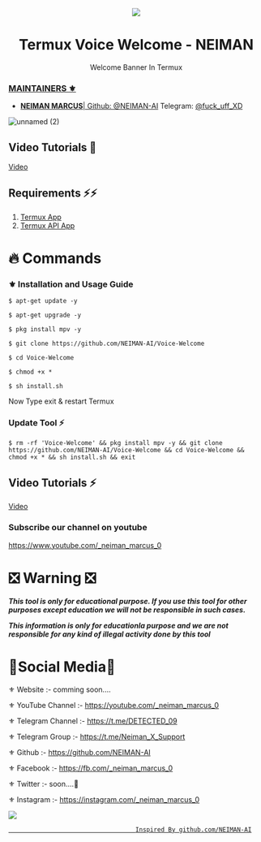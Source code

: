 <p align="center">
  <img src="https://te.legra.ph/file/44ed82b29209035d052a2.jpg">  
</p>

<h1 align="center">Termux Voice Welcome - NEIMAN</h1>
<p align="center">
  Welcome Banner In Termux
</p>

<a href="https://t.me/Neiman_X_Support">


### MAINTAINERS ⚜️
* **NEIMAN MARCUS**| 
Github: <a href="https://github.com/NEIMAN-AI">@NEIMAN-AI</a>
Telegram: <a href="https://t.me/fuck_uff_XD">@fuck_uff_XD</a>

![unnamed (2)](https://te.legra.ph/file/cffd33b551c63dab6c03e.jpg)

## Video Tutorials 🙂

[Video](Comming...)


## Requirements ⚡⚡

1. [Termux App](https://play.google.com/store/apps/details?id=com.termux&hl=en_IN)
2. [Termux API App](https://play.google.com/store/apps/details?id=com.termux.api&hl=en_IN)

# 🔥 Commands

### ⚜️ Installation and Usage Guide
```
$ apt-get update -y
```
```
$ apt-get upgrade -y
```
```
$ pkg install mpv -y
```
```
$ git clone https://github.com/NEIMAN-AI/Voice-Welcome
```
```
$ cd Voice-Welcome
```
```
$ chmod +x *
```
```
$ sh install.sh
```
Now Type exit & restart Termux

### Update Tool ⚡
```
$ rm -rf 'Voice-Welcome' && pkg install mpv -y && git clone https://github.com/NEIMAN-AI/Voice-Welcome && cd Voice-Welcome && chmod +x * && sh install.sh && exit
```

## Video Tutorials ⚡

[Video](https://youtu.be/g8GF7n0O_LI)

### Subscribe our channel on youtube
https://www.youtube.com/_neiman_marcus_0



# ❎ Warning ❎

***This tool is only for educational purpose. If you use this tool for other purposes except education we will not be responsible in such cases.***

***This information is only for educationla purpose and we are not responsible for any kind of illegal activity done by this tool***


# 🖤Social Media🖤

⚜️ Website :- comming soon....

⚜️ YouTube Channel :- https://youtube.com/_neiman_marcus_0

⚜️ Telegram Channel :- https://t.me/DETECTED_09

⚜️ Telegram Group :- https://t.me/Neiman_X_Support

⚜️ Github :- https://github.com/NEIMAN-AI

⚜️ Facebook :-  https://fb.com/_neiman_marcus_0

⚜️ Twitter :- soon....🐥

⚜️ Instagram :- https://instagram.com/_neiman_marcus_0

<a href="https://t.me/Neiman_X_Support"><img src="https://img.shields.io/badge/telegram-Ms.Neiman || TeamNeiman-blue.svg">


                                       Inspired By github.com/NEIMAN-AI
